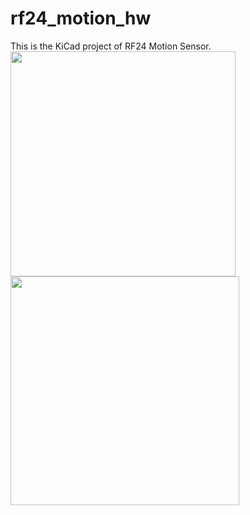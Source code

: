# rf24_motion_hw  

This is the KiCad project of RF24 Motion Sensor.  
<img src="https://user-images.githubusercontent.com/18566178/26937954-1fa2b382-4c73-11e7-97c1-7776473bbee4.png" width="360">
<img src="https://user-images.githubusercontent.com/18566178/26937955-1fa89ad6-4c73-11e7-9324-d6f213a15b50.png" width="366">
